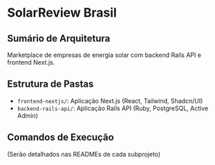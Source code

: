 # SolarReview Brasil


## Sumário de Arquitetura
Marketplace de empresas de energia solar com backend Rails API e frontend Next.js.


## Estrutura de Pastas
- `frontend-nextjs/`: Aplicação Next.js (React, Tailwind, Shadcn/UI)
- `backend-rails-api/`: Aplicação Rails API (Ruby, PostgreSQL, Active Admin)


## Comandos de Execução
(Serão detalhados nas READMEs de cada subprojeto)
